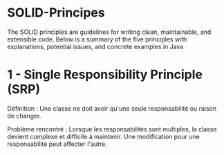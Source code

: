 # SOLID-Principes
The SOLID principles are guidelines for writing clean, maintainable, and extensible code. Below is a summary of the five principles with explanations, potential issues, and concrete examples in Java

# 1 - Single Responsibility Principle (SRP)

Définition : Une classe ne doit avoir qu'une seule responsabilité ou raison de changer.

Problème rencontré :
Lorsque les responsabilités sont multiples, la classe devient complexe et difficile à maintenir. Une modification pour une responsabilité peut affecter l'autre.
